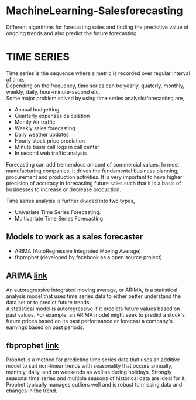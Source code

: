 # MachineLearning-Salesforecasting
Different algorithms for forecasting sales and finding the predictive value of ongoing trends and also predict the future forecasting

# TIME SERIES

Time series is the sequence where a metric is recorded over regular interval of time. <br>
Depending on the frequency, time series can be yearly, quaterly, monthly, weekly, daily, hour-minute-second etc. <br>
Some major problem solved by using time series analysis/forecasting are, <br>
- Annual budgetting. <br>
- Quarterly expenses calculation <br>
- Montly Air traffic <br>
- Weekly sales forecasting <br>
- Daily weather updates <br>
- Hourly stock price prediction <br>
- Minute basis call logs in call center <br>
- In second web traffic analysis <br>

Forecasting can add tremendous amount of commercial values. In most manufacturing companies, it drives the fundamental business planning, procurement and production activities. It is very important to have higher precision of accuracy in forecasting future sales such that it is a basis of businesses to increase or decrease production. <br>

Time series analysis is further divided into two types, <br>
- Univariate Time Series Forecasting.
- Multivariate Time Series Forecasting.

## Models to work as a sales forecaster
- ARIMA (AutoRegressive Integrated Moving Average)
- fbprophet (developed by facebook as a open source project)
## ARIMA [link](https://github.com/RahulParajuli/MachineLearning-Salesforecasting/blob/3c85ca47b15d46b0c6133454a8672cf506c79e36/ARIMA)
An autoregressive integrated moving average, or ARIMA, is a statistical analysis model that uses time series data to either better understand the data set or to predict future trends.<br>
A statistical model is autoregressive if it predicts future values based on past values. For example, an ARIMA model might seek to predict a stock's future prices based on its past performance or forecast a company's earnings based on past periods.

## fbprophet [link](https://github.com/RahulParajuli/MachineLearning-Salesforecasting/blob/3c85ca47b15d46b0c6133454a8672cf506c79e36/fbprophet)
Prophet is a method for predicting time series data that uses an additive model to suit non-linear trends with seasonality that occurs annually, monthly, daily, and on weekends as well as during holidays. Strongly seasonal time series and multiple seasons of historical data are ideal for it. Prophet typically manages outliers well and is robust to missing data and changes in the trend.
